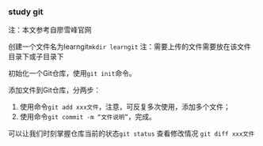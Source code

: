 ### study git

注：本文参考自廖雪峰官网

创建一个文件名为learngit`mkdir learngit`
注：需要上传的文件需要放在该文件目录下或子目录下

初始化一个Git仓库，使用`git init`命令。

添加文件到Git仓库，分两步：
1. 使用命令`git add xxx文件`，注意，可反复多次使用，添加多个文件；
2. 使用命令`git commit -m “文件说明”`，完成。

可以让我们时刻掌握仓库当前的状态`git status`
查看修改情况 `git diff xxx文件`